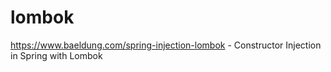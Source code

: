# lombok
https://www.baeldung.com/spring-injection-lombok - Constructor Injection in Spring with Lombok
